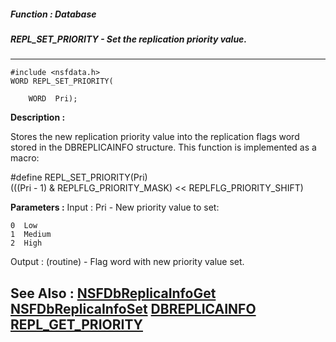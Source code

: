 ##### Function : Database
##### REPL_SET_PRIORITY - Set the replication priority value.
---
```
#include <nsfdata.h>
WORD REPL_SET_PRIORITY(

	WORD  Pri);
```
**Description :**

Stores the new replication priority value into the replication flags word 
stored in the DBREPLICAINFO structure.  This function is implemented as a macro:

#define REPL_SET_PRIORITY(Pri) \
 (((Pri - 1) & REPLFLG_PRIORITY_MASK) << REPLFLG_PRIORITY_SHIFT)

**Parameters :**
Input :
Pri  -  New priority value to set:

    0  Low
    1  Medium
    2  High

Output :
(routine)  -  Flag word with new priority value set.



**See Also :**
[NSFDbReplicaInfoGet](/reference/Func/NSFDbReplicaInfoGet)
[NSFDbReplicaInfoSet](/reference/Func/NSFDbReplicaInfoSet)
[DBREPLICAINFO](/reference/Data/DBREPLICAINFO)
[REPL_GET_PRIORITY](/reference/Func/REPL_GET_PRIORITY)
---

